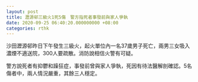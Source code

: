 ```yaml
---
layout: post
title: 瀝源邨三級火1死5傷　警方指死者事發前與家人爭執　
date: 2020-09-25 06:40:20.000000000 +08:00
categories: rthk
---
```


沙田瀝源邨昨日下午發生三級火，起火單位內一名37歲男子死亡，兩男三女吸入濃煙不適送院，300人要疏散。消防說相信火警有可疑。

警方說死者有抑鬱和躁狂症，事發前曾與家人爭執，死因有待法醫解剖確認。5名傷者中，兩人情況嚴重，其餘三人穩定。
